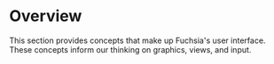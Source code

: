 # Overview

This section provides concepts that make up Fuchsia's user interface. These
concepts inform our thinking on graphics, views, and input.
